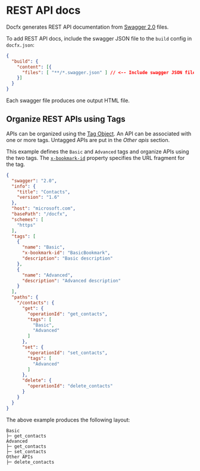 # REST API docs

Docfx generates REST API documentation from [Swagger 2.0](http://swagger.io/specification/) files.

To add REST API docs, include the swagger JSON file to the `build` config in `docfx.json`:

```json
{
  "build": {
    "content": [{
      "files": [ "**/*.swagger.json" ] // <-- Include swagger JSON files
    }]
  }
}
```

Each swagger file produces one output HTML file.


## Organize REST APIs using Tags

APIs can be organized using the [Tag Object](http://swagger.io/specification/#tagObject). An API can be associated with one or more tags. Untagged APIs are put in the _Other apis_ section.

This example defines the `Basic` and `Advanced` tags and organize APIs using the two tags. The [`x-bookmark-id`](http://swagger.io/specification/#vendorExtensions) property specifies the URL fragment for the tag.

```json
{
  "swagger": "2.0",
  "info": {
    "title": "Contacts",
    "version": "1.6"
  },
  "host": "microsoft.com",
  "basePath": "/docfx",
  "schemes": [
    "https"
  ],
  "tags": [
    {
      "name": "Basic",
      "x-bookmark-id": "BasicBookmark",
      "description": "Basic description"
    },
    {
      "name": "Advanced",
      "description": "Advanced description"
    }
  ],
  "paths": {
    "/contacts": {
      "get": {
        "operationId": "get_contacts",
        "tags": [
          "Basic",
          "Advanced"
        ]
      },      
      "set": {
        "operationId": "set_contacts",
        "tags": [
          "Advanced"
        ]
      },
      "delete": {
        "operationId": "delete_contacts"
      }
    }
  }
}
```

The above example produces the following layout:

```
Basic
├─ get_contacts
Advanced
├─ get_contacts
├─ set_contacts
Other APIs
├─ delete_contacts
```
